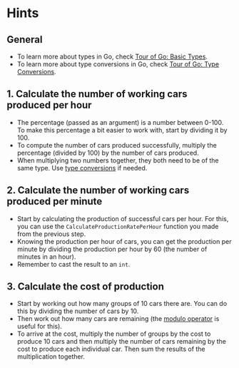# Hints

## General

- To learn more about types in Go, check [Tour of Go: Basic Types][basic types].
- To learn more about type conversions in Go, check [Tour of Go: Type Conversions][type conversions].

## 1. Calculate the number of working cars produced per hour

- The percentage (passed as an argument) is a number between 0-100. To make this percentage a bit easier to work with, start by dividing it by 100.
- To compute the number of cars produced successfully, multiply the percentage (divided by 100) by the number of cars produced.
- When multiplying two numbers together, they both need to be of the same type. Use [type conversions][type conversions] if needed.

## 2. Calculate the number of working cars produced per minute

- Start by calculating the production of successful cars per hour. For this, you can use the `CalculateProductionRatePerHour` function you made from the previous step.
- Knowing the production per hour of cars, you can get the production per minute by dividing the production per hour by 60 (the number of minutes in an hour).
- Remember to cast the result to an `int`.

## 3. Calculate the cost of production

- Start by working out how many groups of 10 cars there are. You can do this by dividing the number of cars by 10.
- Then work out how many cars are remaining (the [modulo operator][modulo operator] is useful for this).
- To arrive at the cost, multiply the number of groups by the cost to produce 10 cars and then multiply the number of cars remaining by the cost to produce each individual car. Then sum the results of the multiplication together.

[basic types]: https://tour.golang.org/basics/11
[type conversions]: https://tour.golang.org/basics/13
[modulo operator]: https://golangbyexample.com/remainder-modulus-go-golang/